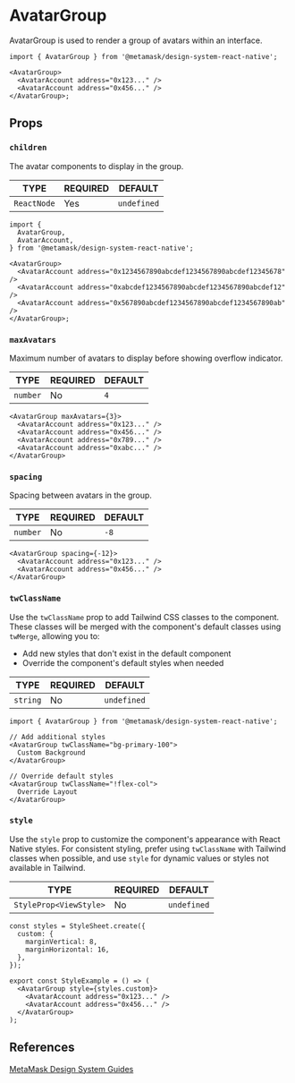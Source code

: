 # AvatarGroup

AvatarGroup is used to render a group of avatars within an interface.

```tsx
import { AvatarGroup } from '@metamask/design-system-react-native';

<AvatarGroup>
  <AvatarAccount address="0x123..." />
  <AvatarAccount address="0x456..." />
</AvatarGroup>;
```

## Props

### `children`

The avatar components to display in the group.

| TYPE        | REQUIRED | DEFAULT     |
| ----------- | -------- | ----------- |
| `ReactNode` | Yes      | `undefined` |

```tsx
import {
  AvatarGroup,
  AvatarAccount,
} from '@metamask/design-system-react-native';

<AvatarGroup>
  <AvatarAccount address="0x1234567890abcdef1234567890abcdef12345678" />
  <AvatarAccount address="0xabcdef1234567890abcdef1234567890abcdef12" />
  <AvatarAccount address="0x567890abcdef1234567890abcdef1234567890ab" />
</AvatarGroup>;
```

### `maxAvatars`

Maximum number of avatars to display before showing overflow indicator.

| TYPE     | REQUIRED | DEFAULT |
| -------- | -------- | ------- |
| `number` | No       | `4`     |

```tsx
<AvatarGroup maxAvatars={3}>
  <AvatarAccount address="0x123..." />
  <AvatarAccount address="0x456..." />
  <AvatarAccount address="0x789..." />
  <AvatarAccount address="0xabc..." />
</AvatarGroup>
```

### `spacing`

Spacing between avatars in the group.

| TYPE     | REQUIRED | DEFAULT |
| -------- | -------- | ------- |
| `number` | No       | `-8`    |

```tsx
<AvatarGroup spacing={-12}>
  <AvatarAccount address="0x123..." />
  <AvatarAccount address="0x456..." />
</AvatarGroup>
```

### `twClassName`

Use the `twClassName` prop to add Tailwind CSS classes to the component. These classes will be merged with the component's default classes using `twMerge`, allowing you to:

- Add new styles that don't exist in the default component
- Override the component's default styles when needed

| TYPE     | REQUIRED | DEFAULT     |
| -------- | -------- | ----------- |
| `string` | No       | `undefined` |

```tsx
import { AvatarGroup } from '@metamask/design-system-react-native';

// Add additional styles
<AvatarGroup twClassName="bg-primary-100">
  Custom Background
</AvatarGroup>

// Override default styles
<AvatarGroup twClassName="!flex-col">
  Override Layout
</AvatarGroup>
```

### `style`

Use the `style` prop to customize the component's appearance with React Native styles. For consistent styling, prefer using `twClassName` with Tailwind classes when possible, and use `style` for dynamic values or styles not available in Tailwind.

| TYPE                   | REQUIRED | DEFAULT     |
| ---------------------- | -------- | ----------- |
| `StyleProp<ViewStyle>` | No       | `undefined` |

```tsx
const styles = StyleSheet.create({
  custom: {
    marginVertical: 8,
    marginHorizontal: 16,
  },
});

export const StyleExample = () => (
  <AvatarGroup style={styles.custom}>
    <AvatarAccount address="0x123..." />
    <AvatarAccount address="0x456..." />
  </AvatarGroup>
);
```

## References

[MetaMask Design System Guides](https://www.notion.so/MetaMask-Design-System-Guides-Design-f86ecc914d6b4eb6873a122b83c12940)
